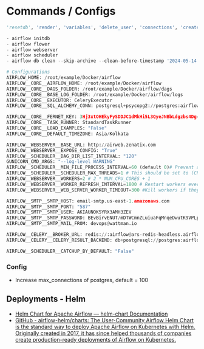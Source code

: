 # Commands / Configs

```python
'resetdb', 'render', 'variables', 'delete_user', 'connections', 'create_user', 'rotate_fernet_key', 'pause', 'sync_perm', 'task_failed_deps', 'version', 'trigger_dag', 'initdb', 'test', 'unpause', 'list_dag_runs', 'dag_state', 'run', 'list_tasks', 'backfill', 'list_dags', 'kerberos', 'worker', 'webserver', 'flower', 'scheduler', 'task_state', 'pool', 'serve_logs', 'clear', 'list_users', 'next_execution', 'upgradedb', 'delete_dag'

- airflow initdb
- airflow flower
- airflow webserver
- airflow scheduler
- airflow db clean --skip-archive --clean-before-timestamp '2024-05-14 00:00:00'

# Configurations
AIRFLOW_HOME: /root/example/Docker/airflow
AIRFLOW__CORE__AIRFLOW_HOME: /root/example/Docker/airflow
AIRFLOW__CORE__DAGS_FOLDER: /root/example/Docker/airflow/dags
AIRFLOW__CORE__BASE_LOG_FOLDER: /root/example/Docker/airflow/logs
AIRFLOW__CORE__EXECUTOR: CeleryExecutor
AIRFLOW__CORE__SQL_ALCHEMY_CONN: postgresql+psycopg2://postgres:airflow@apg-postgresql-headless.airflow:5432/airflow

AIRFLOW__CORE__FERNET_KEY: 3Hj3xtOHEkyFySDDJC1dMkHi5L3QyeJNBbLdgzbs4Dg=
AIRFLOW__CORE__TASK_RUNNER: StandardTaskRunner
AIRFLOW__CORE__LOAD_EXAMPLES: "False"
AIRFLOW__CORE__DEFAULT_TIMEZONE: Asia/Kolkata

AIRFLOW__WEBSERVER__BASE_URL: http://airweb.zenatix.com
AIRFLOW__WEBSERVER__EXPOSE_CONFIG: "True"
AIRFLOW__SCHEDULER__DAG_DIR_LIST_INTERVAL: "120"
GUNICORN_CMD_ARGS: "--log-level WARNING"
AIRFLOW__SCHEDULER__MIN_FILE_PROCESS_INTERVAL=60 (default 0)# Prevent airflow from reloading the dags all the time and set. This is the main setting that reduces CPU load in the scheduler
AIRFLOW__SCHEDULER__SCHEDULER_MAX_THREADS=1 # This should be set to (CPU Cores - 1)
AIRFLOW__WEBSERVER__WORKERS=2 # 2 * NUM_CPU_CORES + 1
AIRFLOW__WEBSERVER__WORKER_REFRESH_INTERVAL=1800 # Restart workers every 30min instead of 30seconds
AIRFLOW__WEBSERVER__WEB_SERVER_WORKER_TIMEOUT=300 #Kill workers if they don't start within 5min instead of 2min

AIRFLOW__SMTP__SMTP_HOST: email-smtp.us-east-1.amazonaws.com
AIRFLOW__SMTP__SMTP_PORT: "587"
AIRFLOW__SMTP__SMTP_USER: AKIAUNOK5YRX3AMH3ZEV
AIRFLOW__SMTP__SMTP_PASSWORD: BEvBirvENUT/mDTWCmnZLuiuaFqMnqeDwutK9VPLpKcI
AIRFLOW__SMTP__SMTP_MAIL_FROM: devops@wattman.io

AIRFLOW__CELERY__BROKER_URL: redis://:airflow@ars-redis-headless.airflow:6379/0
AIRFLOW__CELERY__CELERY_RESULT_BACKEND: db+postgresql://postgres:airflow@apg-postgresql-headless.airflow:5432/airflow

AIRFLOW__SCHEDULER__CATCHUP_BY_DEFAULT: "False"
```

### Config

- Increase max_connections of postgres, default = 100

## Deployments - Helm

- [Helm Chart for Apache Airflow — helm-chart Documentation](https://airflow.apache.org/docs/helm-chart/stable/index.html)
- [GitHub - airflow-helm/charts: The User-Community Airflow Helm Chart is the standard way to deploy Apache Airflow on Kubernetes with Helm. Originally created in 2017, it has since helped thousands of companies create production-ready deployments of Airflow on Kubernetes.](https://github.com/airflow-helm/charts)
